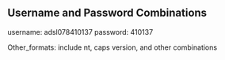 Username and Password Combinations
----------------------------------

username: adsl078410137
password: 410137

Other_formats: include nt, caps version, and other combinations